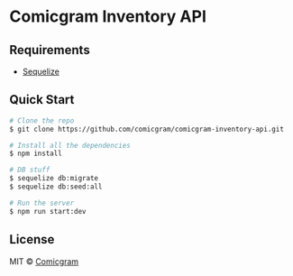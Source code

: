 # Comicgram Inventory API

## Requirements

- [Sequelize](http://docs.sequelizejs.com/manual/installation/getting-started)

## Quick Start

```bash
# Clone the repo
$ git clone https://github.com/comicgram/comicgram-inventory-api.git

# Install all the dependencies
$ npm install

# DB stuff
$ sequelize db:migrate
$ sequelize db:seed:all

# Run the server
$ npm run start:dev
```

## License

MIT © [Comicgram](http://comicgram.mx)
